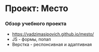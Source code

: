 # Проект: Место

### Обзор учебного проекта

* https://vadzimasipovich.github.io/mesto/
* JS - формы, попап
* Верстка - респонсивная и адаптивная